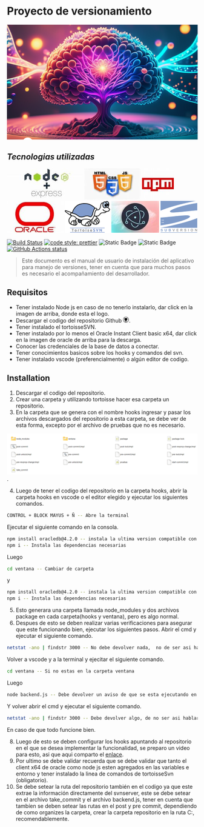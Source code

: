 # Proyecto de versionamiento
   [![N|Solid](https://github.com/luisml03/proyecto_ada_tor/blob/main/assets/brain.png)](https://github.com/luisml03/proyecto_ada_tor/blob/main/assets/moon.png)
## _Tecnologias utilizadas_


[![N|Solid](https://github.com/luisml03/proyecto_ada_tor/blob/main/assets/node.jpg)](https://nodejs.org/dist/v18.17.1/node-v18.17.1-x64.msi)    [![N|Solid](https://github.com/luisml03/proyecto_ada_tor/blob/main/assets/html.jpg)](https://nodejs.org/en/download)  [![N|Solid](https://github.com/luisml03/proyecto_ada_tor/blob/main/assets/npm.jpg)](https://www.npmjs.com/) [![N|Solid](https://github.com/luisml03/proyecto_ada_tor/blob/main/assets/oracle.jpg)](https://download.oracle.com/otn_software/nt/instantclient/2110000/instantclient-basic-windows.x64-21.10.0.0.0dbru.zip) [![N|Solid](https://github.com/luisml03/proyecto_ada_tor/blob/main/assets/torto.png)](https://tortoisesvn.net/downloads.html) [![N|Solid](https://github.com/luisml03/proyecto_ada_tor/blob/main/assets/electron.jpg)](https://electronjs.org/es/) [![N|Solid](https://github.com/luisml03/proyecto_ada_tor/blob/main/assets/subversion.png)](https://subversion.apache.org/) 


[![Build Status](https://travis-ci.org/joemccann/dillinger.svg?branch=master)](https://travis-ci.org/joemccann/dillinger)
  <a href= "https://github.com/prettier/prettier"><img alt="code style: prettier" src="https://img.shields.io/badge/code_style-prettier-ff69b4.svg"></a>
 ![Static Badge](https://img.shields.io/badge/Design_by-luisml03-blue)
 ![Static Badge](https://img.shields.io/badge/Version-%201.0%20-%20green)
 <a href="https://github.com/luisml03/proyecto_ada_tor/main/Readme.markdown"><img src="https://github.com/facebook/docusaurus/actions/workflows/tests.yml/badge.svg" alt="GitHub Actions status"></a>



> Este documento es el manual de usuario de instalación del aplicativo para manejo de versiones, tener en cuenta que para muchos pasos es necesario el acompañamiento  del desarrollador.

## Requisitos

- Tener instalado Node js en caso de no tenerlo instalarlo, dar click en la imagen de arriba, donde esta el logo.
- Descargar el codigo del repositorio Github [![N|Solid](https://github.com/luisml03/proyecto_ada_tor/blob/main/assets/github.jpg)](https://github.com/luisml03/proyecto_ada_tor).
- Tener instalado el tortoisseSVN.
- Tener instalado por lo menos el Oracle Instant Client basic x64, dar click en la imagen de oracle de arriba para la descarga.
- Conocer las credenciales de la base de datos a conectar.
- Tener conocimientos basicos sobre los hooks y comandos del svn.
- Tener instalado vscode (preferencialmente) o algún editor de codigo.

## Installation
1. Descargar el codigo del repositorio.
2. Crear una carpeta y utilizando tortoisse hacer esa carpeta un repositorio.
3. En la carpeta que se genera con el nombre hooks ingresar y pasar los archivos descargados del repositorio a esta carpeta, se debe ver de esta forma, excepto por el archivo de pruebas que no es necesario.

[![N|Solid](https://github.com/luisml03/proyecto_ada_tor/blob/main/assets/conf.png)](https://github.com/luisml03/proyecto_ada_tor/blob/main/assets/conf.png).

4. Luego de tener el codigo del repositorio en la carpeta hooks, abrir la carpeta hooks en vscode o el editor elegido y ejecutar los siguientes comandos.
```sh
CONTROL + BLOCK MAYUS + Ñ -- Abre la terminal
```
Ejecutar el siguiente comando en la consola.
```sh
npm install oracledb@4.2.0 -- instala la ultima version compatible con oracle 11g
npm i -- Instala las dependencias necesarias
```
Luego
```sh
cd ventana -- Cambiar de carpeta
```
y
```sh
npm install oracledb@4.2.0 -- instala la ultima version compatible con oracle 11g
npm i -- Instala las dependencias necesarias
```
5. Esto generara una carpeta llamada node_modules y dos archivos package en cada carpeta(hooks y ventana), pero es algo normal.
6. Despues de esto se deben realizar varias verificaciones para asegurar que este funcionando bien, ejecutar los siguientes pasos.
Abrir el cmd y ejecutar el siguiente comando.
```sh
netstat -ano | findstr 3000 -- No debe devolver nada,  no de ser asi hablar con el desarrollador
```
Volver a vscode y a la terminal y ejecitar el siguiente comando.
```sh
cd ventana -- Si no estas en la carpeta ventana
```
Luego
```sh
node backend.js -- Debe devolver un aviso de que se esta ejecutando en el puerto 3000
```
Y volver abrir el cmd y ejecutar el siguiente comando.
```sh
netstat -ano | findstr 3000 -- Debe devolver algo, de no ser asi hablar con el desarrollador
```
En caso de que todo funcione bien.

8. Luego de esto se deben configurar los hooks apuntando al repositorio en el que se desea implementar la funcionalidad, se preparo un video para esto, asi que aqui comparto el [enlace](https://drive.google.com/file/d/1IErreVaCkDYavLUN9cMUXLgdkDAj1hle/view?usp=drivesdk).
9.  Por ultimo se debe validar recuerda que se debe validar que tanto el client x64 de oracle como  node js esten agregados en las variables e entorno y tener instalado la linea de comandos de tortoisseSvn (obligatorio).
10.  Se debe setear la ruta del repositorio también en el codigo ya que este extrae la información directamente del svnserver, este se debe setear en el archivo take_commit y el archivo backend.js, tener en cuenta que tambíen se deben setear las rutas en el post y pre commit, dependiendo de como organizes la carpeta, crear la carpeta repositorio en la ruta C:, recomendablemente.


  
